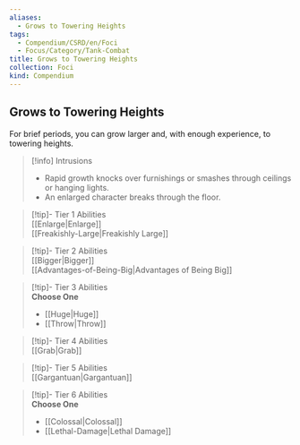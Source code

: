 ```yaml
---
aliases:
  - Grows to Towering Heights
tags:
  - Compendium/CSRD/en/Foci
  - Focus/Category/Tank-Combat
title: Grows to Towering Heights
collection: Foci
kind: Compendium
---
```

## Grows to Towering Heights  
For brief periods, you can grow larger and, with enough experience, to towering heights.  

>[!info] Intrusions  
>- Rapid growth knocks over furnishings or smashes through ceilings or hanging lights.  
>- An enlarged character breaks through the floor.  


>[!tip]- Tier 1 Abilities  
> [[Enlarge|Enlarge]]  
> [[Freakishly-Large|Freakishly Large]]  


>[!tip]- Tier 2 Abilities  
> [[Bigger|Bigger]]  
> [[Advantages-of-Being-Big|Advantages of Being Big]]  


>[!tip]- Tier 3 Abilities  
> **Choose One**  
>- [[Huge|Huge]]  
>- [[Throw|Throw]]  


>[!tip]- Tier 4 Abilities  
> [[Grab|Grab]]  


>[!tip]- Tier 5 Abilities  
> [[Gargantuan|Gargantuan]]  


>[!tip]- Tier 6 Abilities  
> **Choose One**  
>- [[Colossal|Colossal]]  
>- [[Lethal-Damage|Lethal Damage]]